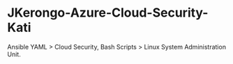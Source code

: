 # JKerongo-Azure-Cloud-Security-Kati
Ansible YAML > Cloud Security, Bash Scripts > Linux System Administration Unit.
